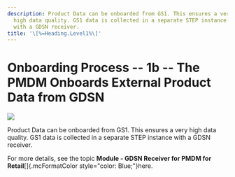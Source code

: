 ```yaml
---
description: Product Data can be onboarded from GS1. This ensures a very
  high data quality. GS1 data is collected in a separate STEP instance
  with a GDSN receiver.
title: '\[%=Heading.Level1%\]'
---
```


Onboarding Process -- 1b -- The PMDM Onboards External Product Data from GDSN
=============================================================================

![](../../../Resources/Images/Solution%20Enablement/PMDM/PMDM%20For%20Retail/DataFromGS1.png)

Product Data can be onboarded from GS1. This ensures a very high data
quality. GS1 data is collected in a separate STEP instance with a GDSN
receiver.

For more details, see the topic **Module - GDSN Receiver for PMDM for
Retail**[]{.mcFormatColor style="color: Blue;"}here.
